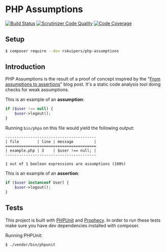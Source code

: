 # PHP Assumptions
[![Build Status](https://scrutinizer-ci.com/g/rskuipers/php-assumptions/badges/build.png?b=master)](https://scrutinizer-ci.com/g/rskuipers/php-assumptions/build-status/master)
[![Scrutinizer Code Quality](https://scrutinizer-ci.com/g/rskuipers/php-assumptions/badges/quality-score.png?b=master)](https://scrutinizer-ci.com/g/rskuipers/php-assumptions/?branch=master)
[![Code Coverage](https://scrutinizer-ci.com/g/rskuipers/php-assumptions/badges/coverage.png?b=master)](https://scrutinizer-ci.com/g/rskuipers/php-assumptions/?branch=master)

## Setup
```sh
$ composer require --dev rskuipers/php-assumptions
```

## Introduction
PHP Assumptions is the result of a proof of concept inspired by the "[From assumptions to assertions](http://rskuipers.com/entry/from-assumptions-to-assertions)" blog post.
It's a static code analysis tool doing checks for weak assumptions.

This is an example of an **assumption**:

```php
if ($user !== null) {
    $user->logout();
}
```

Running `bin/phpa` on this file would yield the following output:

```
----------------------------------------
| file        | line | message         |
========================================
| example.php | 3    | $user !== null; |
----------------------------------------

1 out of 1 boolean expressions are assumptions (100%)
```

This is an example of an **assertion**:

```php
if ($user instanceof User) {
    $user->logout();
}
```

## Tests
This project is built with [PHPUnit](https://github.com/sebastianbergmann/phpunit) and [Prophecy](https://github.com/phpspec/prophecy-phpunit).
In order to run these tests make sure you have dev dependencies installed with composer.

Running PHPUnit:
```sh
$ ./vendor/bin/phpunit
```
